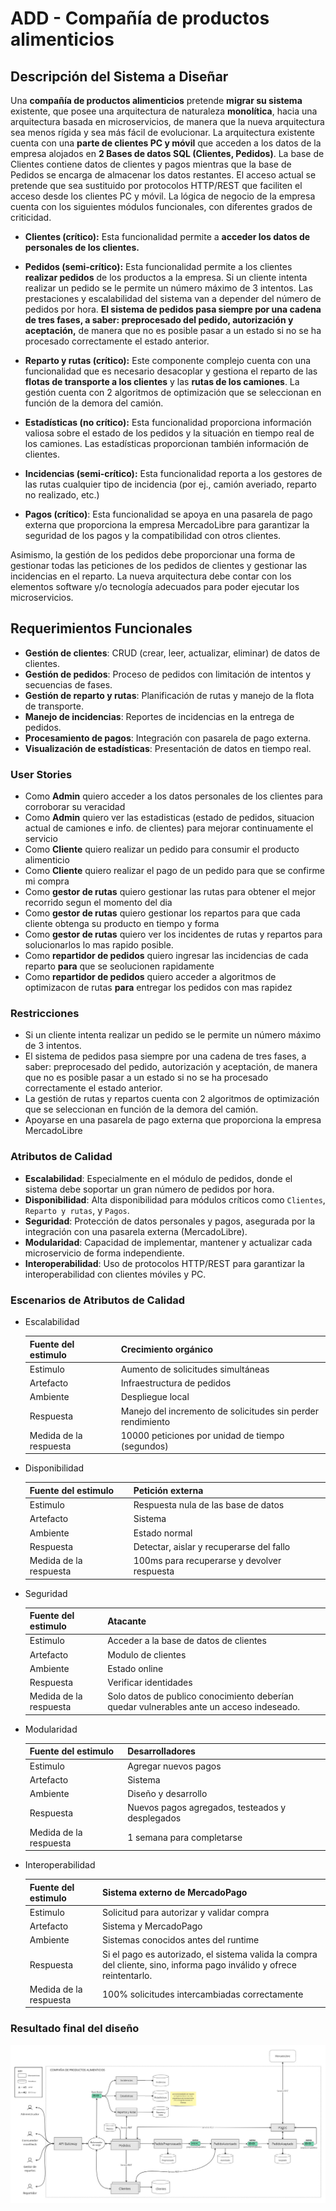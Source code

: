 # ADD - Compañía de productos alimenticios

## Descripción del Sistema a Diseñar


Una **compañía de productos alimenticios** pretende **migrar su sistema** existente, que posee una
arquitectura de naturaleza **monolítica**, hacia una arquitectura basada en microservicios, de
manera que la nueva arquitectura sea menos rígida y sea más fácil de evolucionar.
La arquitectura existente cuenta con una **parte de clientes PC y móvil** que acceden a los datos
de la empresa alojados en **2 Bases de datos SQL (Clientes, Pedidos)**. La base de Clientes
contiene datos de clientes y pagos mientras que la base de Pedidos se encarga de almacenar
los datos restantes. El acceso actual se pretende que sea sustituido por protocolos HTTP/REST
que faciliten el acceso desde los clientes PC y móvil.
La lógica de negocio de la empresa cuenta con los siguientes módulos funcionales, con
diferentes grados de criticidad.

- **Clientes (crítico):** Esta funcionalidad permite a **acceder los datos de personales de los
clientes.**

- **Pedidos (semi-crítico):** Esta funcionalidad permite a los clientes **realizar pedidos** de los
productos a la empresa. Si un cliente intenta realizar un pedido se le permite un número máximo de 3 intentos. 
Las prestaciones y escalabilidad del sistema van a depender del
número de pedidos por hora. **El sistema de pedidos pasa siempre por una cadena de tres
fases, a saber: preprocesado del pedido, autorización y aceptación,** de manera que no es
posible pasar a un estado si no se ha procesado correctamente el estado anterior.

- **Reparto y rutas (crítico):** Este componente complejo cuenta con una funcionalidad que es
necesario desacoplar y gestiona el reparto de las **flotas de transporte a los clientes** y las
**rutas de los camiones**. La gestión cuenta con 2 algoritmos de optimización que se
seleccionan en función de la demora del camión.

- **Estadísticas (no crítico):** Esta funcionalidad proporciona información valiosa sobre el estado
de los pedidos y la situación en tiempo real de los camiones. Las estadísticas proporcionan
también información de clientes.

- **Incidencias (semi-crítico):** Esta funcionalidad reporta a los gestores de las rutas cualquier
tipo de incidencia (por ej., camión averiado, reparto no realizado, etc.)

- **Pagos (crítico)**: Esta funcionalidad se apoya en una pasarela de pago externa que
proporciona la empresa MercadoLibre para garantizar la seguridad de los pagos y la
compatibilidad con otros clientes.

Asimismo, la gestión de los pedidos debe proporcionar una forma de gestionar todas las
peticiones de los pedidos de clientes y gestionar las incidencias en el reparto.
La nueva arquitectura debe contar con los elementos software y/o tecnología adecuados para
poder ejecutar los microservicios.

## **Requerimientos Funcionales**

- **Gestión de clientes**: CRUD (crear, leer, actualizar, eliminar) de datos de clientes.
- **Gestión de pedidos**: Proceso de pedidos con limitación de intentos y secuencias de fases.
- **Gestión de reparto y rutas**: Planificación de rutas y manejo de la flota de transporte.
- **Manejo de incidencias**: Reportes de incidencias en la entrega de pedidos.
- **Procesamiento de pagos**: Integración con pasarela de pago externa.
- **Visualización de estadísticas**: Presentación de datos en tiempo real.

### User Stories

- Como **Admin** quiero acceder a los datos personales de los clientes para corroborar su veracidad
- Como **Admin** quiero ver las estadisticas (estado de pedidos, situacion actual de camiones e info. de clientes) para mejorar continuamente el servicio
- Como **Cliente** quiero realizar un pedido para consumir el producto alimenticio
- Como **Cliente** quiero realizar el pago de un pedido para que se confirme mi compra
- Como **gestor de rutas** quiero gestionar las rutas para obtener el mejor recorrido segun el momento del dia
- Como **gestor de rutas** quiero gestionar los repartos para que cada cliente obtenga su producto en tiempo y forma
- Como **gestor de rutas** quiero ver los incidentes de rutas y repartos para solucionarlos lo mas rapido posible.
- Como **repartidor de pedidos** quiero ingresar las incidencias de cada reparto **para** que se seolucionen rapidamente
- Como **repartidor de pedidos** quiero acceder a algoritmos de optimizacon de rutas **par﻿a** entregar los pedidos con mas rapidez

### Restricciones

- Si un cliente intenta realizar un pedido se le permite un número máximo de 3 intentos.
- El sistema de pedidos pasa siempre por una cadena de tres fases, a saber: preprocesado del pedido, autorización y aceptación, de manera que no es posible pasar a un estado si no se ha procesado correctamente el estado anterior.
- La gestión de rutas y repartos cuenta con 2 algoritmos de optimización que se seleccionan en función de la demora del camión.
- Apoyarse en una pasarela de pago externa que proporciona la empresa MercadoLibre

### **Atributos de Calidad**

- **Escalabilidad**: Especialmente en el módulo de pedidos, donde el sistema debe soportar un gran número de pedidos por hora.
- **Disponibilidad**: Alta disponibilidad para módulos críticos como `Clientes`, `Reparto y rutas`, y `Pagos`.
- **Seguridad**: Protección de datos personales y pagos, asegurada por la integración con una pasarela externa (MercadoLibre).
- **Modularidad**: Capacidad de implementar, mantener y actualizar cada microservicio de forma independiente.
- **Interoperabilidad**: Uso de protocolos HTTP/REST para garantizar la interoperabilidad con clientes móviles y PC.

### Escenarios de Atributos de Calidad

- Escalabilidad
    
    
    | Fuente del estimulo | Crecimiento orgánico |
    | --- | --- |
    | Estimulo | Aumento de solicitudes simultáneas |
    | Artefacto | Infraestructura de pedidos |
    | Ambiente | Despliegue local |
    | Respuesta | Manejo del incremento de solicitudes sin perder rendimiento |
    | Medida de la respuesta | 10000 peticiones por unidad de tiempo (segundos) |
- Disponibilidad
    
    
    | Fuente del estimulo | Petición externa |
    | --- | --- |
    | Estimulo | Respuesta nula de las base de datos |
    | Artefacto | Sistema |
    | Ambiente | Estado normal |
    | Respuesta | Detectar, aislar y recuperarse del fallo |
    | Medida de la respuesta | 100ms para recuperarse y devolver respuesta |
- Seguridad
    
    
    | Fuente del estimulo | Atacante |
    | --- | --- |
    | Estimulo | Acceder a la base de datos de clientes |
    | Artefacto | Modulo de clientes |
    | Ambiente | Estado online |
    | Respuesta | Verificar identidades |
    | Medida de la respuesta | Solo datos de publico conocimiento deberían quedar vulnerables ante un acceso indeseado. |
- Modularidad
    
    
    | Fuente del estimulo | Desarrolladores |
    | --- | --- |
    | Estimulo | Agregar nuevos pagos |
    | Artefacto | Sistema |
    | Ambiente | Diseño y desarrollo |
    | Respuesta | Nuevos pagos agregados, testeados y desplegados |
    | Medida de la respuesta | 1 semana para completarse |
- Interoperabilidad
    
    
    | Fuente del estimulo | Sistema externo de MercadoPago |
    | --- | --- |
    | Estimulo | Solicitud para autorizar y validar compra |
    | Artefacto | Sistema y MercadoPago |
    | Ambiente | Sistemas conocidos antes del runtime |
    | Respuesta | Si el pago es autorizado, el sistema valida la compra del cliente, sino, informa pago inválido y ofrece reintentarlo. |
    | Medida de la respuesta | 100% solicitudes intercambiadas correctamente |


### Resultado final del diseño

![image](iteracion_4/images/image5.jpg)
